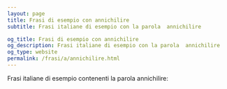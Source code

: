 ```yaml
---
layout: page
title: Frasi di esempio con annichilire 
subtitle: Frasi italiane di esempio con la parola  annichilire

og_title: Frasi di esempio con annichilire 
og_description: Frasi italiane di esempio con la parola  annichilire
og_type: website
permalink: /frasi/a/annichilire.html
---
```


Frasi italiane di esempio contenenti la parola annichilire:


